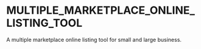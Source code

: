 # MULTIPLE_MARKETPLACE_ONLINE_LISTING_TOOL
A multiple marketplace online listing tool for small and large business.
